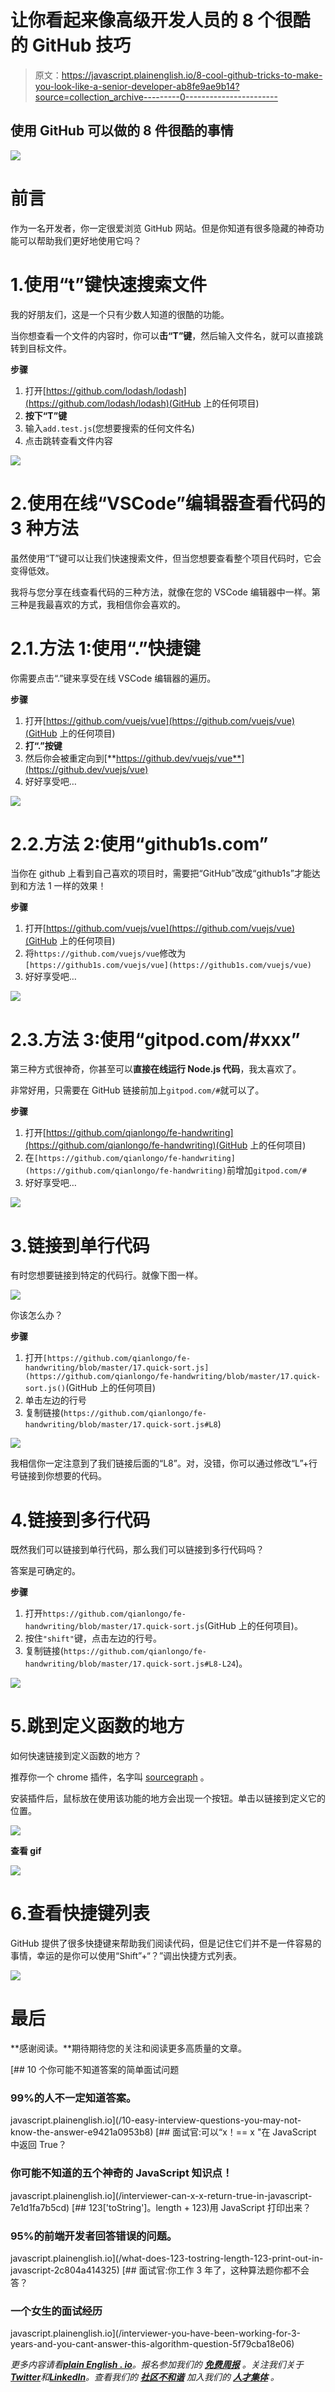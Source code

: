 # 让你看起来像高级开发人员的 8 个很酷的 GitHub 技巧

> 原文：<https://javascript.plainenglish.io/8-cool-github-tricks-to-make-you-look-like-a-senior-developer-ab8fe9ae9b14?source=collection_archive---------0----------------------->

## 使用 GitHub 可以做的 8 件很酷的事情

![](img/eac98a38211c72642067f7514287645b.png)

# 前言

作为一名开发者，你一定很爱浏览 GitHub 网站。但是你知道有很多隐藏的神奇功能可以帮助我们更好地使用它吗？

# 1.使用“t”键快速搜索文件

我的好朋友们，这是一个只有少数人知道的很酷的功能。

当你想查看一个文件的内容时，你可以**击“T”键**，然后输入文件名，就可以直接跳转到目标文件。

**步骤**

1.  打开[https://github.com/lodash/lodash](https://github.com/lodash/lodash)(GitHub 上的任何项目)
2.  **按下“T”键**
3.  输入`add.test.js`(您想要搜索的任何文件名)
4.  点击跳转查看文件内容

![](img/73fab3bbfd6d1a852b506916f312ab33.png)

# 2.使用在线“VSCode”编辑器查看代码的 3 种方法

虽然使用“T”键可以让我们快速搜索文件，但当您想要查看整个项目代码时，它会变得低效。

我将与您分享在线查看代码的三种方法，就像在您的 VSCode 编辑器中一样。第三种是我最喜欢的方式，我相信你会喜欢的。

# 2.1.方法 1:使用“.”快捷键

你需要点击“.”键来享受在线 VSCode 编辑器的遍历。

**步骤**

1.  打开[https://github.com/vuejs/vue](https://github.com/vuejs/vue)(GitHub 上的任何项目)
2.  **打“.”按键**
3.  然后你会被重定向到[**https://github.dev/vuejs/vue**](https://github.dev/vuejs/vue)
4.  好好享受吧…

![](img/46a85c2fe5f63017d494149c3d15e95b.png)

# 2.2.方法 2:使用“github1s.com”

当你在 github 上看到自己喜欢的项目时，需要把“GitHub”改成“github1s”才能达到和方法 1 一样的效果！

**步骤**

1.  打开[https://github.com/vuejs/vue](https://github.com/vuejs/vue)(GitHub 上的任何项目)
2.  将`https://github.com/vuejs/vue`修改为`[https://github1s.com/vuejs/vue](https://github1s.com/vuejs/vue)`
3.  好好享受吧…

![](img/46a85c2fe5f63017d494149c3d15e95b.png)

# 2.3.方法 3:使用“gitpod.com/#xxx”

第三种方式很神奇，你甚至可以**直接在线运行 Node.js 代码**，我太喜欢了。

非常好用，只需要在 GitHub 链接前加上`gitpod.com/#`就可以了。

**步骤**

1.  打开[https://github.com/qianlongo/fe-handwriting](https://github.com/qianlongo/fe-handwriting)(GitHub 上的任何项目)
2.  在`[https://github.com/qianlongo/fe-handwriting](https://github.com/qianlongo/fe-handwriting)`前增加`gitpod.com/#`
3.  好好享受吧…

![](img/94e3187a8250c2e6a973a5fa15311803.png)

# 3.链接到单行代码

有时您想要链接到特定的代码行。就像下图一样。

![](img/2445d45c7915c260d01e8f386d07a866.png)

你该怎么办？

**步骤**

1.  打开`[https://github.com/qianlongo/fe-handwriting/blob/master/17.quick-sort.js](https://github.com/qianlongo/fe-handwriting/blob/master/17.quick-sort.js()`(GitHub 上的任何项目)
2.  单击左边的行号
3.  复制链接(`https://github.com/qianlongo/fe-handwriting/blob/master/17.quick-sort.js#L8`)

![](img/ead8fabeec8457043a77b134eabe733a.png)

我相信你一定注意到了我们链接后面的“L8”。对，没错，你可以通过修改“L”+行号链接到你想要的代码。

# 4.链接到多行代码

既然我们可以链接到单行代码，那么我们可以链接到多行代码吗？

答案是可确定的。

**步骤**

1.  打开`https://github.com/qianlongo/fe-handwriting/blob/master/17.quick-sort.js`(GitHub 上的任何项目)。
2.  按住`"shift"`键，点击左边的行号。
3.  复制链接(`https://github.com/qianlongo/fe-handwriting/blob/master/17.quick-sort.js#L8-L24`)。

![](img/30b0f6c463d997672fb5675d10bcf92d.png)

# 5.跳到定义函数的地方

如何快速链接到定义函数的地方？

推荐你一个 chrome 插件，名字叫 [sourcegraph](https://chrome.google.com/webstore/detail/sourcegraph/dgjhfomjieaadpoljlnidmbgkdffpack?hl=zh) 。

安装插件后，鼠标放在使用该功能的地方会出现一个按钮。单击以链接到定义它的位置。

![](img/42ed435d5ac95ebb5fbe942c1efda94b.png)

**查看 gif**

![](img/7e527c4f60af9a1214681ae259ac2dc4.png)

# 6.查看快捷键列表

GitHub 提供了很多快捷键来帮助我们阅读代码，但是记住它们并不是一件容易的事情，幸运的是你可以使用“Shift”+“？”调出快捷方式列表。

![](img/265c42dffe5116bfd8488f2020428fe6.png)

# 最后

**感谢阅读。**期待期待您的关注和阅读更多高质量的文章。

[](/10-easy-interview-questions-you-may-not-know-the-answer-e9421a0953b8) [## 10 个你可能不知道答案的简单面试问题

### 99%的人不一定知道答案。

javascript.plainenglish.io](/10-easy-interview-questions-you-may-not-know-the-answer-e9421a0953b8) [](/interviewer-can-x-x-return-true-in-javascript-7e1d1fa7b5cd) [## 面试官:可以“x！== x "在 JavaScript 中返回 True？

### 你可能不知道的五个神奇的 JavaScript 知识点！

javascript.plainenglish.io](/interviewer-can-x-x-return-true-in-javascript-7e1d1fa7b5cd) [](/what-does-123-tostring-length-123-print-out-in-javascript-2c804a414325) [## 123['toString']。length + 123)用 JavaScript 打印出来？

### 95%的前端开发者回答错误的问题。

javascript.plainenglish.io](/what-does-123-tostring-length-123-print-out-in-javascript-2c804a414325) [](/interviewer-you-have-been-working-for-3-years-and-you-cant-answer-this-algorithm-question-5f79cba18e06) [## 面试官:你工作 3 年了，这种算法题你都不会答？

### 一个女生的面试经历

javascript.plainenglish.io](/interviewer-you-have-been-working-for-3-years-and-you-cant-answer-this-algorithm-question-5f79cba18e06) 

*更多内容请看*[***plain English . io***](https://plainenglish.io/)*。报名参加我们的* [***免费周报***](http://newsletter.plainenglish.io/) *。关注我们关于*[***Twitter***](https://twitter.com/inPlainEngHQ)*和*[***LinkedIn***](https://www.linkedin.com/company/inplainenglish/)*。查看我们的* [***社区不和谐***](https://discord.gg/GtDtUAvyhW) *加入我们的* [***人才集体***](https://inplainenglish.pallet.com/talent/welcome) *。*